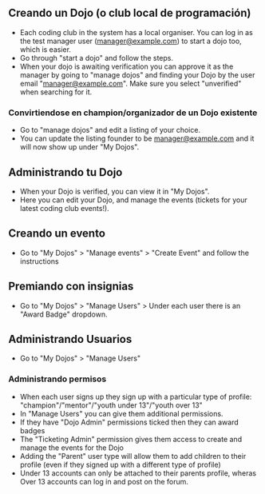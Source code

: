 ## Creando un Dojo (o club local de programación)
- Each coding club in the system has a local organiser. You can log in as the test manager user (manager@example.com) to start a dojo too, which is easier.
- Go through "start a dojo" and follow the steps.
- When your dojo is awaiting verification you can approve it as the manager by going to "manage dojos" and finding your Dojo by the user email "manager@example.com". Make sure you select "unverified" when searching for it.

### Convirtiendose en champion/organizador de un Dojo existente
- Go to "manage dojos" and edit a listing of your choice. 
- You can update the listing founder to be manager@example.com and it will now show up under "My Dojos".

## Administrando tu Dojo
- When your Dojo is verified, you can view it in "My Dojos".
- Here you can edit your Dojo, and manage the events (tickets for your latest coding club events!).

## Creando un evento
- Go to "My Dojos" > "Manage events" > "Create Event" and follow the instructions

## Premiando con insignias
- Go to "My Dojos" > "Manage Users" > Under each user there is an "Award Badge" dropdown.

## Administrando Usuarios
- Go to "My Dojos" > "Manage Users"

### Administrando permisos
- When each user signs up they sign up with a particular type of profile: "champion"/"mentor"/"youth under 13"/"youth over 13"
- In "Manage Users" you can give them additional permissions.
- If they have "Dojo Admin" permissions ticked then they can award badges
- The "Ticketing Admin" permission gives them access to create and manage the events for the Dojo
- Adding the "Parent" user type will allow them to add children to their profile (even if they signed up with a different type of profile)
- Under 13 accounts can only be attached to their parents profile, wheras Over 13 accounts can log in and post on the forum.

